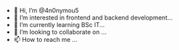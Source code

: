 - 👋 Hi, I’m @4n0nymou5
- 👀 I’m interested in frontend and backend development...
- 🌱 I’m currently learning BSc IT...
- 💞️ I’m looking to collaborate on ...
- 📫 How to reach me ...

<!---
4n0nymou5/4n0nymou5 is a ✨ special ✨ repository because its `README.md` (this file) appears on your GitHub profile.
You can click the Preview link to take a look at your changes.
--->

